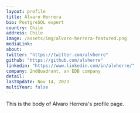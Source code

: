 ```yaml
---
layout: profile
title: Álvaro Herrera
bio: PostgreSQL expert
country: Chile
address: Chile
image: /assets/img/alvaro-herrera-featured.png
mediaLink: 
about:
twitter: "https://twitter.com/alvherre"
github: "https://github.com/alvherre"
linkedin: "https://www.linkedin.com/in/alvherre/"
company: 2ndQuadrant, an EDB company
detail: 
lastUpdate: Nov 14, 2023
multiYear: false
---
```


This is the body of Álvaro Herrera's profile page.
